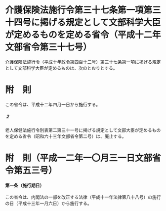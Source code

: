# 介護保険法施行令第三十七条第一項第三十四号に掲げる規定として文部科学大臣が定めるものを定める省令（平成十二年文部省令第三十七号）
介護保険法施行令（平成十年政令第四百十二号）第三十七条第一項に掲げる規定として文部科学大臣が定めるものは、次のとおりとする。
# 附　則
この省令は、平成十二年四月一日から施行する。
##### ２
老人保健法施行令別表第二第三十一号に掲げる規定として文部大臣が定めるものを定める省令（昭和六十三年文部省令第二号）は、廃止する。
# 附　則（平成一二年一〇月三一日文部省令第五三号）
#### 第一条（施行期日）
この省令は、内閣法の一部を改正する法律（平成十一年法律第八十八号）の施行の日（平成十三年一月六日）から施行する。

